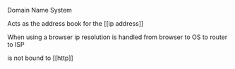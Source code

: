 Domain Name System

Acts as the address book for the [[ip address]]

When using a browser ip resolution is handled from browser to OS to router to ISP

is not bound to [[http]]